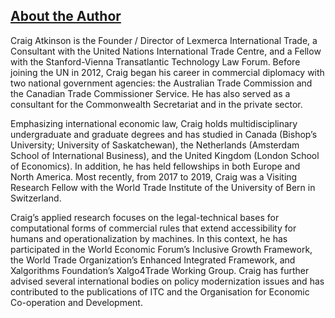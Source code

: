 ## [About the Author](https://github.com/lexmerca/TTIPv2_ToC)

Craig Atkinson is the Founder / Director of Lexmerca International Trade, a Consultant with the United Nations International Trade Centre, and a Fellow with the Stanford-Vienna Transatlantic Technology Law Forum. Before joining the UN in 2012, Craig began his career in commercial diplomacy with two national government agencies: the Australian Trade Commission and the Canadian Trade Commissioner Service. He has also served as a consultant for the Commonwealth Secretariat and in the private sector.

Emphasizing international economic law, Craig holds multidisciplinary undergraduate and graduate degrees and has studied in Canada (Bishop’s University; University of Saskatchewan), the Netherlands (Amsterdam School of International Business), and the United Kingdom (London School of Economics). In addition, he has held fellowships in both Europe and North America. Most recently, from 2017 to 2019, Craig was a Visiting Research Fellow with the World Trade Institute of the University of Bern in Switzerland. 

Craig’s applied research focuses on the legal-technical bases for computational forms of commercial rules that extend accessibility for humans and operationalization by machines. In this context, he has participated in the World Economic Forum’s Inclusive Growth Framework, the World Trade Organization’s Enhanced Integrated Framework, and Xalgorithms Foundation’s Xalgo4Trade Working Group. Craig has further advised several international bodies on policy modernization issues and has contributed to the publications of ITC and the Organisation for Economic Co-operation and Development.
